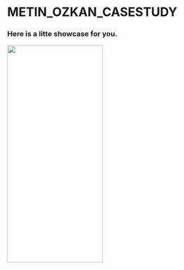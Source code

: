 # METIN_OZKAN_CASESTUDY

### Here is a litte showcase for you.

<img src="./caseStudyGif.gif" width="220" height="500"/>
